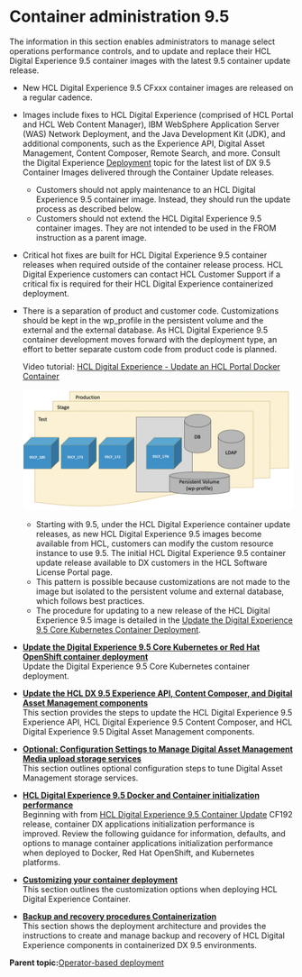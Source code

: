 # Container administration 9.5

The information in this section enables administrators to manage select operations performance controls, and to update and replace their HCL Digital Experience 9.5 container images with the latest 9.5 container update release.

-   New HCL Digital Experience 9.5 CFxxx container images are released on a regular cadence.
-   Images include fixes to HCL Digital Experience \(comprised of HCL Portal and HCL Web Content Manager\), IBM WebSphere Application Server \(WAS\) Network Deployment, and the Java Development Kit \(JDK\), and additional components, such as the Experience API, Digital Asset Management, Content Composer, Remote Search, and more. Consult the Digital Experience [Deployment](../containerization/deployment.md) topic for the latest list of DX 9.5 Container Images delivered through the Container Update releases.
    -   Customers should not apply maintenance to an HCL Digital Experience 9.5 container image. Instead, they should run the update process as described below.
    -   Customers should not extend the HCL Digital Experience 9.5 container images. They are not intended to be used in the FROM instruction as a parent image.
-   Critical hot fixes are built for HCL Digital Experience 9.5 container releases when required outside of the container release process. HCL Digital Experience customers can contact HCL Customer Support if a critical fix is required for their HCL Digital Experience containerized deployment.
-   There is a separation of product and customer code. Customizations should be kept in the wp\_profile in the persistent volume and the external and the external database. As HCL Digital Experience 9.5 container development moves forward with the deployment type, an effort to better separate custom code from product code is planned.

    Video tutorial: [HCL Digital Experience - Update an HCL Portal Docker Container](https://www.youtube.com/watch?v=KxOFuyrA_TM&feature=youtu.be)

    ![](../images/container_maintenance_architecture.png "Maintenance overview")

    -   Starting with 9.5, under the HCL Digital Experience container update releases, as new HCL Digital Experience 9.5 images become available from HCL, customers can modify the custom resource instance to use 9.5. The initial HCL Digital Experience 9.5 container update release available to DX customers in the HCL Software License Portal page.
    -   This pattern is possible because customizations are not made to the image but isolated to the persistent volume and external database, which follows best practices.
    -   The procedure for updating to a new release of the HCL Digital Experience 9.5 image is detailed in the [Update the Digital Experience 9.5 Core Kubernetes Container Deployment](../containerization/update_dx_core_kubernetes_container_deployment.md).

-   **[Update the Digital Experience 9.5 Core Kubernetes or Red Hat OpenShift container deployment](../containerization/update_dx_core_kubernetes_container_deployment.md)**  
Update the Digital Experience 9.5 Core Kubernetes container deployment.
-   **[Update the HCL DX 9.5 Experience API, Content Composer, and Digital Asset Management components](../containerization/update_config_cc_dam.md)**  
This section provides the steps to update the HCL Digital Experience 9.5 Experience API, HCL Digital Experience 9.5 Content Composer, and HCL Digital Experience 9.5 Digital Asset Management components.
-   **[Optional: Configuration Settings to Manage Digital Asset Management Media upload storage services](../containerization/optional_digital_asset_management_storage_configuration_settings.md)**  
 This section outlines optional configuration steps to tune Digital Asset Management storage services.
-   **[HCL Digital Experience 9.5 Docker and Container initialization performance](../containerization/container_init_performance.md)**  
Beginning with from [HCL Digital Experience 9.5 Container Update](../overview/container_update_releases.md) CF192 release, container DX applications initialization performance is improved. Review the following guidance for information, defaults, and options to manage container applications initialization performance when deployed to Docker, Red Hat OpenShift, and Kubernetes platforms.
-   **[Customizing your container deployment](../containerization/customization.md)**  
This section outlines the customization options when deploying HCL Digital Experience Container.
-   **[Backup and recovery procedures Containerization](../containerization/operator_backup_and_recovery_procedures.md)**  
This section shows the deployment architecture and provides the instructions to create and manage backup and recovery of HCL Digital Experience components in containerized DX 9.5 environments.

**Parent topic:**[Operator-based deployment](../containerization/deploy_container_platforms.md)

